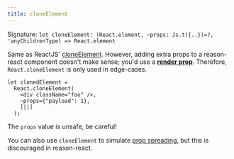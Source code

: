 ```yaml
---
title: cloneElement
---
```


Signature: `let cloneElement: (React.element, ~props: Js.t({..})=?, 'anyChildrenType) => React.element`

Same as ReactJS' [cloneElement](https://reactjs.org/docs/react-api.html#cloneelement). However, adding extra props to a reason-react component doesn't make sense; you'd use a [**render prop**](https://reactjs.org/docs/render-props.html). Therefore, `React.cloneElement` is only used in edge-cases.

```reason
let clonedElement =
  React.cloneElement(
    <div className="foo" />,
    ~props={"payload": 1},
    [||]
  );
```

The `props` value is unsafe, be careful!

You can also use `cloneElement` to simulate [prop spreading](props-spread.md), but this is discouraged in reason-react.

